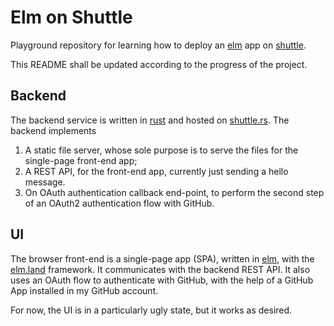 # Elm on Shuttle

Playground repository for learning how to deploy an [elm](https://elm-lang.org) app on
[shuttle](https://shuttle.rs).

This README shall be updated according to the progress of the project.


## Backend

The backend service is written in [rust](https://rust-lang.org) and hosted on
[shuttle.rs](https://shuttle.rs). The backend implements

1. A static file server, whose sole purpose is to serve the files for the single-page front-end app;
2. A REST API, for the front-end app, currently just sending a hello message.
3. On OAuth authentication callback end-point, to perform the second step of an OAuth2
   authentication flow with GitHub.


## UI

The browser front-end is a single-page app (SPA), written in [elm](https://elm-lang.org), with the
[elm.land](https://elm.land) framework. It communicates with the backend REST API. It also uses an
OAuth flow to authenticate with GitHub, with the help of a GitHub App installed in my GitHub
account.

For now, the UI is in a particularly ugly state, but it works as desired.
